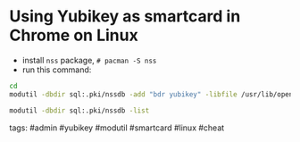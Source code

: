 # Using Yubikey as smartcard in Chrome on Linux

- install `nss` package, `# pacman -S nss`
- run this command:

```sh cheat modutil Add yubikey to NSS database
cd
modutil -dbdir sql:.pki/nssdb -add "bdr yubikey" -libfile /usr/lib/opensc-pkcs11.so
```

```sh cheat modutil List keys in NSS database
modutil -dbdir sql:.pki/nssdb -list
```

tags: #admin #yubikey #modutil #smartcard #linux #cheat 

